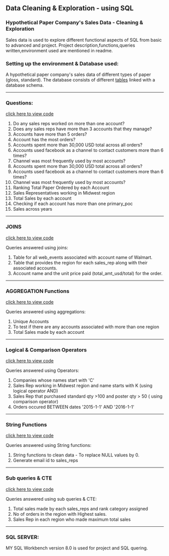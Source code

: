 ## Data Cleaning & Exploration - using SQL

### Hypothetical Paper Company's Sales Data - Cleaning &amp; Exploration

Sales data is used to explore different functional aspects of SQL from basic to advanced and project.
Project description,functions,queries written,environment used are mentioned in readme.

### Setting up the environment & Database used:

A hypothetical paper company's sales data of different types of paper (gloss, standard). The database consists of different [tables](https://github.com/PranathiYarravalli20/SQL-Data-Exploration-Project/tree/main/data) linked with a database schema.

-------------------------------------------------------------------------------------------------------------------------------------------------------------
### Questions:
[click here to view code](https://github.com/PranathiYarravalli20/SQL-Data-Exploration-Project/blob/main/Queries.sql)
1. Do any sales reps worked on more than one account?
2. Does any sales reps have more than 3 accounts that they manage?
3. Accounts have more than 5 orders?
4. Account has the most orders?
5. Accounts spent more than 30,000 USD total across all orders?
6. Accounts used facebook as a channel to contact customers more than 6 times?
7. Channel was most frequently used by most accounts?
5. Accounts spent more than 30,000 USD total across all orders?
6. Accounts used facebook as a channel to contact customers more than 6 times?
7. Channel was most frequently used by most accounts?
8. Ranking Total Paper Ordered by each Account
9. Sales Representatives working in Midwest region
10. Total Sales by each account
11. Checking if each account has more than one primary_poc
12. Sales across years

-------------------------------------------------------------------------------------------------------------------------------------------------------------
### JOINS
[click here to view code](https://github.com/PranathiYarravalli20/SQL-Data-Exploration-Project/blob/main/JOINS.sql)

Queries answered using joins:
1. Table for all web_events associated with account name of Walmart.
2. Table that provides the region for each sales_rep along with their associated accounts.
3. Account name and the unit price paid (total_amt_usd/total) for the order.

-------------------------------------------------------------------------------------------------------------------------------------------------------------
### AGGREGATION Functions
[click here to view code](https://github.com/PranathiYarravalli20/SQL-Data-Exploration-Project/blob/main/AGGREGATIONS.sql)

Queries answered using aggregations:
1. Unique Accounts
2. To test if there are any accounts associated with more than one region
3. Total Sales made by each account

-------------------------------------------------------------------------------------------------------------------------------------------------------------
### Logical & Comparison Operators
[click here to view code](https://github.com/PranathiYarravalli20/SQL-Data-Exploration-Project/blob/main/Logical%20&%20Comparison%20Operators.sql)

Queries answered using Operators:
1. Companies whose names start with 'C'
2. Sales Rep working in Midwest region and name starts with K (using logical operator AND)
3. Sales Rep that purchased standard qty >100 and poster qty > 50 ( using comparison operator)
4. Orders occured BETWEEN dates '2015-1-1' AND '2016-1-1'

-------------------------------------------------------------------------------------------------------------------------------------------------------------
### String Functions
[click here to view code](https://github.com/PranathiYarravalli20/SQL-Data-Exploration-Project/blob/main/String%20Functions.sql)

Queries answered using String functions:
1. String functions to clean data - To replace NULL values by 0.
2. Generate email id to sales_reps

-------------------------------------------------------------------------------------------------------------------------------------------------------------
### Sub queries & CTE
[click here to view code](https://github.com/PranathiYarravalli20/SQL-Data-Exploration-Project/blob/main/Sub%20Queries%20&%20CTE.sql)

Queries answered using sub queries & CTE:
1. Total sales made by each sales_reps and rank category assigned
2. No of orders in the region with Highest sales.
3. Sales Rep in each region who made maximum total sales

-------------------------------------------------------------------------------------------------------------------------------------------------------------
### SQL SERVER:
MY SQL Workbench version 8.0 is used for project and SQL quering.


